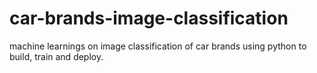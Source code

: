 # car-brands-image-classification
machine learnings on image classification of car brands using python to build, train and deploy.
